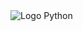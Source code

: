 
<img src="https://user-images.githubusercontent.com/55958768/144159379-b69ba95d-f2bb-4aae-b412-13a42911b0d9.png" alt="Logo Python">

